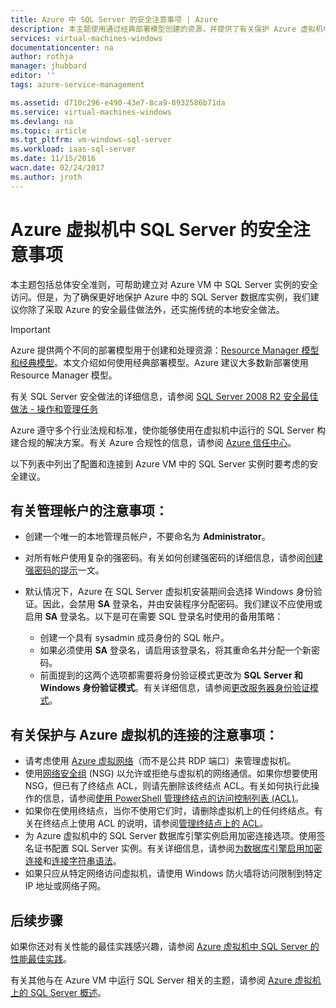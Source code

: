 ```yaml
---
title: Azure 中 SQL Server 的安全注意事项 | Azure
description: 本主题使用通过经典部署模型创建的资源，并提供了有关保护 Azure 虚拟机中运行的 SQL Server 的一般指南。
services: virtual-machines-windows
documentationcenter: na
author: rothja
manager: jhubbard
editor: ''
tags: azure-service-management

ms.assetid: d710c296-e490-43e7-8ca9-8932586b71da
ms.service: virtual-machines-windows
ms.devlang: na
ms.topic: article
ms.tgt_pltfrm: vm-windows-sql-server
ms.workload: iaas-sql-server
ms.date: 11/15/2016
wacn.date: 02/24/2017
ms.author: jroth
---
```


# Azure 虚拟机中 SQL Server 的安全注意事项
本主题包括总体安全准则，可帮助建立对 Azure VM 中 SQL Server 实例的安全访问。但是，为了确保更好地保护 Azure 中的 SQL Server 数据库实例，我们建议你除了采取 Azure 的安全最佳做法外，还实施传统的本地安全做法。

> [!IMPORTANT] 
Azure 提供两个不同的部署模型用于创建和处理资源：[Resource Manager 模型和经典模型](../../../azure-resource-manager/resource-manager-deployment-model.md)。本文介绍如何使用经典部署模型。Azure 建议大多数新部署使用 Resource Manager 模型。

有关 SQL Server 安全做法的详细信息，请参阅 [SQL Server 2008 R2 安全最佳做法 - 操作和管理任务](http://download.microsoft.com/download/1/2/A/12ABE102-4427-4335-B989-5DA579A4D29D/SQL_Server_2008_R2_Security_Best_Practice_Whitepaper.docx)

Azure 遵守多个行业法规和标准，使你能够使用在虚拟机中运行的 SQL Server 构建合规的解决方案。有关 Azure 合规性的信息，请参阅 [Azure 信任中心](https://www.trustcenter.cn/)。

以下列表中列出了配置和连接到 Azure VM 中的 SQL Server 实例时要考虑的安全建议。

## 有关管理帐户的注意事项：
* 创建一个唯一的本地管理员帐户，不要命名为 **Administrator**。
* 对所有帐户使用复杂的强密码。有关如何创建强密码的详细信息，请参阅[创建强密码的提示](http://windows.microsoft.com/windows-vista/Tips-for-creating-a-strong-password)一文。
* 默认情况下，Azure 在 SQL Server 虚拟机安装期间会选择 Windows 身份验证。因此，会禁用 **SA** 登录名，并由安装程序分配密码。我们建议不应使用或启用 **SA** 登录名。以下是可在需要 SQL 登录名时使用的备用策略：

    * 创建一个具有 sysadmin 成员身份的 SQL 帐户。
    * 如果必须使用 **SA** 登录名，请启用该登录名，将其重命名并分配一个新密码。
    * 前面提到的这两个选项都需要将身份验证模式更改为 **SQL Server 和 Windows 身份验证模式**。有关详细信息，请参阅[更改服务器身份验证模式](https://msdn.microsoft.com/zh-cn/library/ms188670.aspx)。

## 有关保护与 Azure 虚拟机的连接的注意事项：
* 请考虑使用 [Azure 虚拟网络](../../../virtual-network/virtual-networks-overview.md)（而不是公共 RDP 端口）来管理虚拟机。
* 使用[网络安全组](../../../virtual-network/virtual-networks-nsg.md) \(NSG\) 以允许或拒绝与虚拟机的网络通信。如果你想要使用 NSG，但已有了终结点 ACL，则请先删除该终结点 ACL。有关如何执行此操作的信息，请参阅[使用 PowerShell 管理终结点的访问控制列表 \(ACL\)](../virtual-network/virtual-networks-acl-powershell.md)。
* 如果你在使用终结点，当你不使用它们时，请删除虚拟机上的任何终结点。有关在终结点上使用 ACL 的说明，请参阅[管理终结点上的 ACL](../../virtual-machines-windows-classic-setup-endpoints.md#manage-the-acl-on-an-endpoint)。
* 为 Azure 虚拟机中的 SQL Server 数据库引擎实例启用加密连接选项。使用签名证书配置 SQL Server 实例。有关详细信息，请参阅[为数据库引擎启用加密连接](https://msdn.microsoft.com/zh-cn/library/ms191192.aspx)和[连接字符串语法](https://msdn.microsoft.com/zh-cn/library/ms254500.aspx)。
* 如果只应从特定网络访问虚拟机，请使用 Windows 防火墙将访问限制到特定 IP 地址或网络子网。

## 后续步骤
如果你还对有关性能的最佳实践感兴趣，请参阅 [Azure 虚拟机中 SQL Server 的性能最佳实践](../../windows/sql/virtual-machines-windows-sql-performance.md)。

有关其他与在 Azure VM 中运行 SQL Server 相关的主题，请参阅 [Azure 虚拟机上的 SQL Server 概述](../../virtual-machines-windows-sql-server-iaas-overview.md)。

<!---HONumber=Mooncake_0220_2017-->
<!--Update_Description: wording update-->